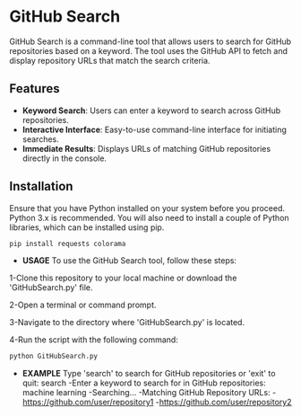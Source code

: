# GitHub Search

GitHub Search is a command-line tool that allows users to search for GitHub repositories based on a keyword. The tool uses the GitHub API to fetch and display repository URLs that match the search criteria.

## Features

- **Keyword Search**: Users can enter a keyword to search across GitHub repositories.
- **Interactive Interface**: Easy-to-use command-line interface for initiating searches.
- **Immediate Results**: Displays URLs of matching GitHub repositories directly in the console.

## Installation

Ensure that you have Python installed on your system before you proceed. Python 3.x is recommended. You will also need to install a couple of Python libraries, which can be installed using pip.

```bash
pip install requests colorama

```


- **USAGE**
To use the GitHub Search tool, follow these steps:

1-Clone this repository to your local machine or download the 'GitHubSearch.py' file.

2-Open a terminal or command prompt.

3-Navigate to the directory where 'GitHubSearch.py' is located.

4-Run the script with the following command:
```bash
python GitHubSearch.py
```

- **EXAMPLE**
Type 'search' to search for GitHub repositories or 'exit' to quit: search
-Enter a keyword to search for in GitHub repositories: machine learning
-Searching...
-Matching GitHub Repository URLs:
-https://github.com/user/repository1
-https://github.com/user/repository2

